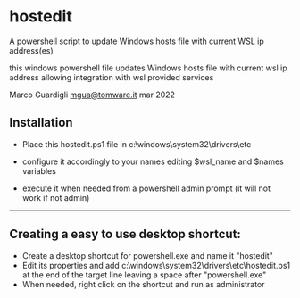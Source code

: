 # hostedit
A powershell script to update Windows hosts file with current WSL ip address(es)

this windows powershell file updates Windows hosts file with current wsl ip address allowing integration with wsl provided services 

Marco Guardigli
mgua@tomware.it
mar 2022

## Installation
 - Place this hostedit.ps1 file in 
   c:\windows\system32\drivers\etc

 - configure it accordingly to your names 
   editing $wsl_name and $names variables

 - execute it when needed from a powershell admin prompt (it will not work if not admin)

 ------------
 
 ## Creating a easy to use desktop shortcut:
 
 - Create a desktop shortcut for powershell.exe and name it "hostedit"
 - Edit its properties and add c:\windows\system32\drivers\etc\hostedit.ps1 at the end of the target line leaving a space after "powershell.exe"
 - When needed, right click on the shortcut and run as administrator
 
